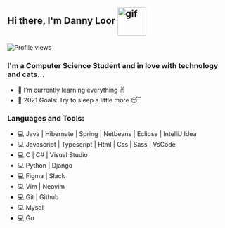 ## Hi there, I'm Danny Loor <img align="center" alt="gif" width="65" src="https://i.pinimg.com/originals/e4/26/70/e426702edf874b181aced1e2fa5c6cde.gif" />

![Profile views](https://gpvc.arturio.dev/Dgloor)

### I'm a Computer Science Student and in love with technology and cats...

- 🌱 I’m currently learning everything ✌
- 🎯 2021 Goals: Try to sleep a little more 😴

### Languages and Tools:

- 💻 Java | Hibernate | Spring | Netbeans | Eclipse | IntelliJ Idea
- 💻 Javascript | Typescript | Html | Css | Sass | VsCode
- 💻 C | C# | Visual Studio
- 💻 Python | Django
- 💻 Figma | Slack
- 💻 Vim | Neovim
- 💻 Git | Github
- 💻 Mysql
- 💻 Go
